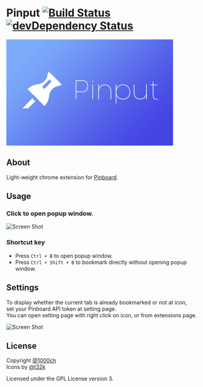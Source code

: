 # Pinput [![Build Status](https://travis-ci.org/1000ch/pinput.svg?branch=master)](https://travis-ci.org/1000ch/pinput) [![devDependency Status](https://david-dm.org/1000ch/pinput/dev-status.svg)](https://david-dm.org/1000ch/pinput#info=devDependencies)

![](assets/tile.png)

## About

Light-weight chrome extension for [Pinboard](http://pinboard.in/).

## Usage

### Click to open popup window.

![Screen Shot](https://raw.github.com/1000ch/pinput/master/screenshot/pinput.png)

### Shortcut key

- Press `Ctrl + B` to open popup window.
- Press `Ctrl + Shift + B` to bookmark directly without opening popup window.

## Settings

To display whether the current tab is already bookmarked or not at icon,  
set your Pinboard API token at setting page.  
You can open setting page with right click on icon, or from extensions page.  

![Screen Shot](https://raw.github.com/1000ch/pinput/master/screenshot/settings.png)

## License

Copyright [@1000ch](http://twitter.com/1000ch)  
Icons by [@t32k](http://twitter.com/t32k)  

Licensed under the GPL License version 3.  
